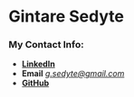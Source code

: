 # Gintare Sedyte

### **My Contact Info:**

- [**LinkedIn**](linkedin.com/ingintarė-šedytė-450891129)
- **Email** *g.sedyte@gmail.com*
- [**GitHub**](https://github.com/Gintareee)